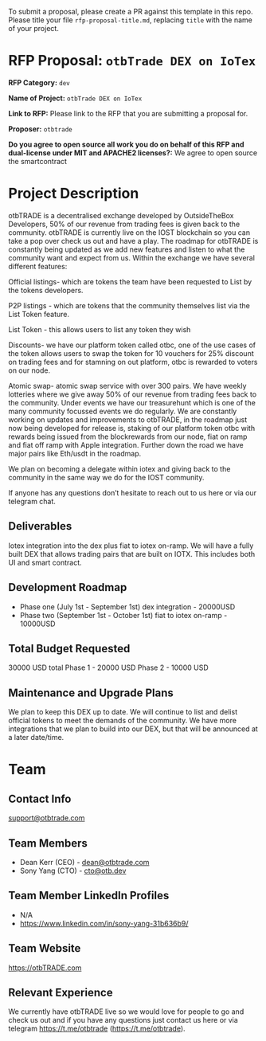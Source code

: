 To submit a proposal, please create a PR against this template in this repo. Please title your file `rfp-proposal-title.md`, replacing `title` with the name of your project.

# RFP Proposal: `otbTrade DEX on IoTex`

**RFP Category:** `dev`

**Name of Project:** `otbTrade DEX on IoTex`

**Link to RFP:** Please link to the RFP that you are submitting a proposal for.

**Proposer:** `otbtrade`

**Do you agree to open source all work you do on behalf of this RFP and dual-license under MIT and APACHE2 licenses?:** We agree to open source the smartcontract

# Project Description

otbTRADE is a decentralised exchange developed by OutsideTheBox Developers, 50% of our revenue from trading fees is given back to the community. otbTRADE is currently live on the IOST blockchain so you can take a pop over check us out and have a play. The roadmap for otbTRADE is constantly being updated as we add new features and listen to what the community want and expect from us.
Within the exchange we have several different features:

Official listings- which are tokens the team have been requested to List by the tokens developers.

P2P listings - which are tokens that the community themselves list via the List Token feature.

List Token - this allows users to list any token they wish

Discounts- we have our platform token called otbc, one of the use cases of the token allows users to swap the token for 10 vouchers for 25% discount on trading fees and for stamning on out platform, otbc is rewarded to voters on our node.

Atomic swap- atomic swap service with over 300 pairs. We have weekly lotteries where we give away 50% of our revenue from trading fees back to the community. Under events we have our treasurehunt which is one of the many community focussed events we do regularly. We are constantly working on updates and improvements to otbTRADE, in the roadmap just now being developed for release is, staking of our platform token otbc with rewards being issued from the blockrewards from our node, fiat on ramp and fiat off ramp with Apple integration. Further down the road we have major pairs like Eth/usdt in the roadmap.

We plan on becoming a delegate within iotex and giving back to the community in the same way we do for the IOST community.

If anyone has any questions don’t hesitate to reach out to us here or via our telegram chat.

## Deliverables

Iotex integration into the dex plus fiat to iotex on-ramp.  We will have a fully built DEX that allows trading pairs that are built on IOTX.  This includes both UI and smart contract. 

## Development Roadmap

 - Phase one (July 1st - September 1st) dex integration - 20000USD
 - Phase two (September 1st - October 1st) fiat to iotex on-ramp - 10000USD

## Total Budget Requested

30000 USD total
Phase 1 - 20000 USD
Phase 2 - 10000 USD

## Maintenance and Upgrade Plans

We plan to keep this DEX up to date.  We will continue to list and delist official tokens to meet the demands of the community.  We have more integrations that we plan to build into our DEX, but that will be announced at a later date/time.  

# Team

## Contact Info

support@otbtrade.com

## Team Members

- Dean Kerr (CEO) - dean@otbtrade.com
- Sony Yang (CTO) - cto@otb.dev

## Team Member LinkedIn Profiles

- N/A
- https://www.linkedin.com/in/sony-yang-31b636b9/


## Team Website

https://otbTRADE.com

## Relevant Experience

We currently have otbTRADE live so we would love for people to go and check us out and if you have any questions just contact us here or via telegram https://t.me/otbtrade (https://t.me/otbtrade).  


